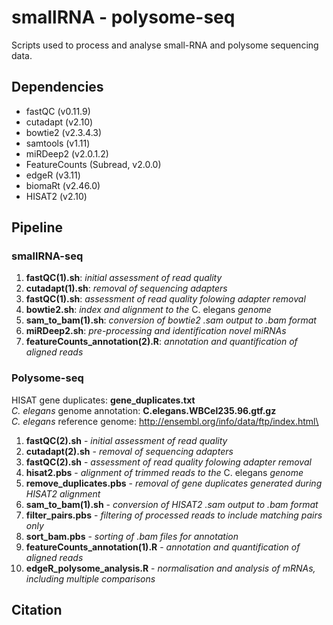 # smallRNA - polysome-seq
Scripts used to process and analyse small-RNA and polysome sequencing data.

## Dependencies
* fastQC (v0.11.9)
* cutadapt (v2.10)
* bowtie2 (v2.3.4.3)
* samtools (v1.11)
* miRDeep2 (v2.0.1.2)
* FeatureCounts (Subread, v2.0.0)
* edgeR (v3.11)
* biomaRt (v2.46.0)
* HISAT2 (v2.10)

## Pipeline
### smallRNA-seq
1. **fastQC(1).sh**: _initial assessment of read quality_
2. **cutadapt(1).sh**: _removal of sequencing adapters_
3. **fastQC(1).sh**: _assessment of read quality folowing adapter removal_
4. **bowtie2.sh**: _index and alignment to the_ C. elegans _genome_
5. **sam_to_bam(1).sh**: _conversion of bowtie2 .sam output to .bam format_
6. **miRDeep2.sh**: _pre-processing and identification novel miRNAs_
7. **featureCounts_annotation(2).R**: _annotation and quantification of aligned reads_

### Polysome-seq

HISAT gene duplicates: **gene_duplicates.txt**\
_C. elegans_ genome annotation: **C.elegans.WBCel235.96.gtf.gz**\
_C. elegans_ reference genome: http://ensembl.org/info/data/ftp/index.html\


1. **fastQC(2).sh** - _initial assessment of read quality_
2. **cutadapt(2).sh** - _removal of sequencing adapters_
3. **fastQC(2).sh** - _assessment of read quality folowing adapter removal_
4. **hisat2.pbs** - _alignment of trimmed reads to the_ C. elegans _genome_
5.  **remove_duplicates.pbs** - _removal of gene duplicates generated during HISAT2 alignment_
6. **sam_to_bam(1).sh** - _conversion of HISAT2 .sam output to .bam format_
7.  **filter_pairs.pbs** - _filtering of processed reads to include matching pairs only_
8.  **sort_bam.pbs** - _sorting of .bam files for annotation_
9.  **featureCounts_annotation(1).R** - _annotation and quantification of aligned reads_
10. **edgeR_polysome_analysis.R** - _normalisation and analysis of mRNAs, including multiple comparisons_



## Citation
